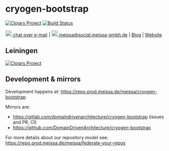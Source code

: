# cryogen-bootstrap
[![Clojars Project](https://img.shields.io/clojars/v/dda/cryogen-bootstrap.svg)](https://clojars.org/dda/cryogen-bootstrap)
[![Build Status](https://travis-ci.org/DomainDrivenArchitecture/cryogen-bootstrap.svg?branch=master)](https://travis-ci.org/DomainDrivenArchitecture/cryogen-bootstrap)

[<img src="https://domaindrivenarchitecture.org/img/delta-chat.svg" width=20 alt="DeltaChat"> chat over e-mail](mailto:buero@meissa-gmbh.de?subject=community-chat) | [<img src="https://meissa.de/images/parts/contact/mastodon36_hue9b2464f10b18e134322af482b9c915e_5501_filter_14705073121015236177.png" width=20 alt="M"> meissa@social.meissa-gmbh.de](https://social.meissa-gmbh.de/@meissa) | [Blog](https://domaindrivenarchitecture.org) | [Website](https://meissa.de)


## Leiningen
[![Clojars Project](http://clojars.org/dda/cryogen-bootstrap/latest-version.svg)](http://clojars.org/dda/cryogen-bootstrap)

## Development & mirrors

Development happens at: https://repo.prod.meissa.de/meissa/cryogen-bootstrap

Mirrors are:

* https://gitlab.com/domaindrivenarchitecture/cryogen-bootstrap (issues and PR, CI)
* https://github.com/DomainDrivenArchitecture/cryogen-bootstrap

For more details about our repository model see: https://repo.prod.meissa.de/meissa/federate-your-repos
